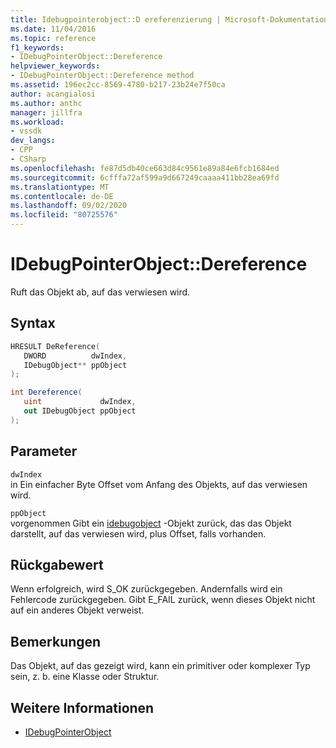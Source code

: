 ```yaml
---
title: Idebugpointerobject::D ereferenzierung | Microsoft-Dokumentation
ms.date: 11/04/2016
ms.topic: reference
f1_keywords:
- IDebugPointerObject::Dereference
helpviewer_keywords:
- IDebugPointerObject::Dereference method
ms.assetid: 196ec2cc-8569-4780-b217-23b24e7f50ca
author: acangialosi
ms.author: anthc
manager: jillfra
ms.workload:
- vssdk
dev_langs:
- CPP
- CSharp
ms.openlocfilehash: fe87d5db40ce663d84c9561e89a84e6fcb1684ed
ms.sourcegitcommit: 6cfffa72af599a9d667249caaaa411bb28ea69fd
ms.translationtype: MT
ms.contentlocale: de-DE
ms.lasthandoff: 09/02/2020
ms.locfileid: "80725576"
---
```

# <a name="idebugpointerobjectdereference"></a>IDebugPointerObject::Dereference
Ruft das Objekt ab, auf das verwiesen wird.

## <a name="syntax"></a>Syntax

```cpp
HRESULT DeReference( 
   DWORD          dwIndex,
   IDebugObject** ppObject
);
```

```csharp
int Dereference(
   uint             dwIndex,
   out IDebugObject ppObject
);
```

## <a name="parameters"></a>Parameter
`dwIndex`\
in Ein einfacher Byte Offset vom Anfang des Objekts, auf das verwiesen wird.

`ppObject`\
vorgenommen Gibt ein [idebugobject](../../../extensibility/debugger/reference/idebugobject.md) -Objekt zurück, das das Objekt darstellt, auf das verwiesen wird, plus Offset, falls vorhanden.

## <a name="return-value"></a>Rückgabewert
 Wenn erfolgreich, wird S_OK zurückgegeben. Andernfalls wird ein Fehlercode zurückgegeben. Gibt E_FAIL zurück, wenn dieses Objekt nicht auf ein anderes Objekt verweist.

## <a name="remarks"></a>Bemerkungen
 Das Objekt, auf das gezeigt wird, kann ein primitiver oder komplexer Typ sein, z. b. eine Klasse oder Struktur.

## <a name="see-also"></a>Weitere Informationen
- [IDebugPointerObject](../../../extensibility/debugger/reference/idebugpointerobject.md)
